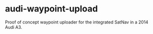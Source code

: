 # audi-waypoint-upload
Proof of concept waypoint uploader for the integrated SatNav in a 2014 Audi A3.
